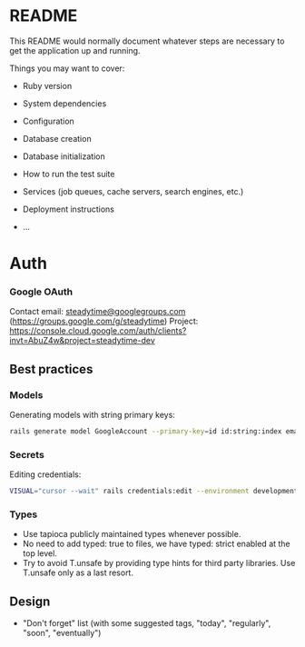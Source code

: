 # README

This README would normally document whatever steps are necessary to get the
application up and running.

Things you may want to cover:

* Ruby version

* System dependencies

* Configuration

* Database creation

* Database initialization

* How to run the test suite

* Services (job queues, cache servers, search engines, etc.)

* Deployment instructions

* ...

# Auth

### Google OAuth

Contact email: steadytime@googlegroups.com (https://groups.google.com/g/steadytime)
Project: https://console.cloud.google.com/auth/clients?invt=AbuZ4w&project=steadytime-dev

## Best practices

### Models

Generating models with string primary keys:

```sh
rails generate model GoogleAccount --primary-key=id id:string:index email:string ...
```

### Secrets

Editing credentials:

```sh
VISUAL="cursor --wait" rails credentials:edit --environment development
```

### Types

 - Use tapioca publicly maintained types whenever possible.
 - No need to add typed: true to files, we have typed: strict enabled at the top level.
 - Try to avoid T.unsafe by providing type hints for third party libraries. Use T.unsafe only as a last resort.

## Design

 - "Don't forget" list (with some suggested tags, "today", "regularly", "soon", "eventually")
